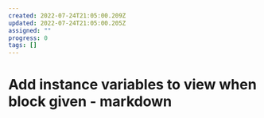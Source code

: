 ```yaml
---
created: 2022-07-24T21:05:00.209Z
updated: 2022-07-24T21:05:00.205Z
assigned: ""
progress: 0
tags: []
---
```


# Add instance variables to view when block given - markdown
